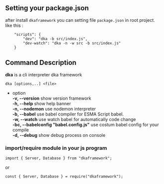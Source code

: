 <!--- sudo udevadm control --reload-rules && sudo udevadm trigger -->

## Setting your package.json
after install ``dkaframework`` you can setting file ``package.json`` in root project. like this :
```text
    "scripts": {
        "dev": "dka -b src/index.js",
        "dev-watch": "dka -n -w src -b src/index.js"
    }
```

## Command Description

**dka** is a cli interpreter dka framework <br/>
```text
dka [options,..] <file>
```
- option <br/>
  **-v, --version** show version framework <br/>
  **-h, --help** show help banner <br/>
  **-n, --nodemon** use nodemon interpreter <br/>
  **-b, --babel** use babel compiler for ESMA Script babel.<br/>
  **-w, --watch** use watch babel for automatically code change <br/>
  **-bc, --babelconfig "babel.config.js"** use costum babel config for your compile<br/>
  **-d, --debug** show debug process on console

### import/require module in your js program
```
import { Server, Database } from "dkaframework";
```
or
```
const { Server, Database } = require("dkaframework");
```
